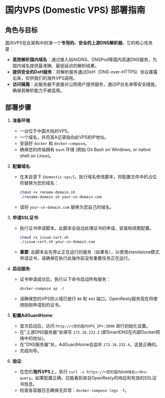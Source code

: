 # 国内VPS (Domestic VPS) 部署指南

## 角色与目标

国内VPS在此架构中扮演一个**专用的、安全的上游DNS解析器**。它的核心任务是：

-   **高效解析国内域名**：通过接入如AliDNS、DNSPod等国内高速DNS服务，为国内域名提供最准确、最低延迟的解析结果。
-   **提供安全的DoH服务**：将解析服务通过DoH（DNS-over-HTTPS）协议暴露出来，仅供我们的海外VPS调用。
-   **访问隔离**：此服务器不直接对公网用户提供服务，通过IP白名单等安全措施，确保其解析能力不被滥用。

## 部署步骤

1.  **准备环境**:
    *   一台位于中国大陆的VPS。
    *   一个域名，并将其A记录指向此VPS的IP地址。
    *   安装好 `docker` 和 `docker-compose`。
    *   确保您的终端拥有 `bash` 环境 (例如 Git Bash on Windows, or native shell on Linux)。

2.  **配置域名**:
    *   在本目录下 (`domestic-vps/`)，执行域名修改脚本，将配置文件中的占位符替换为您的域名：
        ```bash
        chmod +x rename-domain.sh
        ./rename-domain.sh your-cn-domain.com
        ```
    *   请将 `your-cn-domain.com` 替换为您自己的域名。

3.  **申请SSL证书**:
    *   执行证书申请脚本。此脚本会自动处理证书的申请、安装和续期配置。
        ```bash
        chmod +x issue-cert.sh
        ./issue-cert.sh your-cn-domain.com
        ```
    *   **重要**: 此脚本会先停止正在运行的服务（如果有），以使用standalone模式申请证书，请确保在执行此操作前没有重要任务正在运行。

4.  **启动服务**:
    *   证书申请成功后，执行以下命令启动所有服务：
        ```bash
        docker-compose up -d
        ```
    *   请确保您的VPS防火墙已放行 `80` 和 `443` 端口。OpenResty服务现在将使用刚刚申请到的证书。

5.  **配置AdGuardHome**:
    *   首次启动后，访问 `http://<您的国内VPS_IP>:3000` 进行初始化设置。
    *   在"上游DNS服务器"处填写 `172.16.232.2` (即SmartDNS在内部Docker网络中的地址)。
    *   在"DNS服务器"处，AdGuardHome会监听 `172.16.232.4`，这是正确的。
    *   完成向导。

6.  **验证**:
    *   在您的**海外VPS**上，执行 `curl -v https://<您的国内DoH域名>/dns-query`。如果配置正确，应能看到来自OpenResty的响应和有效的SSL证书信息。
    *   检查各容器日志确保无异常：`docker-compose logs -f`。 